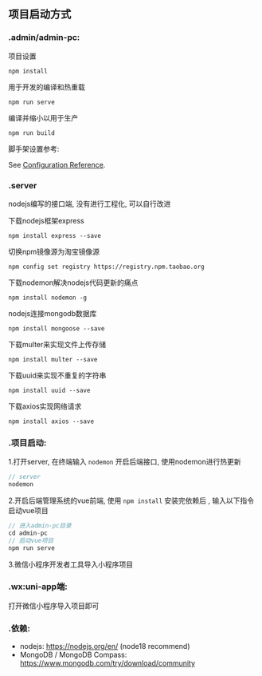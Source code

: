 ## 项目启动方式

### .admin/admin-pc:

项目设置

```
npm install
```

用于开发的编译和热重载

```
npm run serve
```

编译并缩小以用于生产

```
npm run build
```

脚手架设置参考:

See [Configuration Reference](https://cli.vuejs.org/config/).



### .server

nodejs编写的接口端, 没有进行工程化, 可以自行改进

下载nodejs框架express

```
npm install express --save
```

切换npm镜像源为淘宝镜像源

```
npm config set registry https://registry.npm.taobao.org
```

下载nodemon解决nodejs代码更新的痛点

```
npm install nodemon -g
```

nodejs连接mongodb数据库

```
npm install mongoose --save
```

下载multer来实现文件上传存储

```
npm install multer --save
```

下载uuid来实现不重复的字符串

```
npm install uuid --save
```

下载axios实现网络请求

```
npm install axios --save
```



### .项目启动:

1.打开server, 在终端输入 `nodemon` 开启后端接口, 使用nodemon进行热更新

```javascript
// server
nodemon
```

2.开启后端管理系统的vue前端, 使用 `npm install` 安装完依赖后 , 输入以下指令启动vue项目

```javascript
// 进入admin-pc目录
cd admin-pc 
// 启动vue项目
npm run serve
```

3.微信小程序开发者工具导入小程序项目



### .wx:uni-app端:

打开微信小程序导入项目即可



### .依赖:

- nodejs:  https://nodejs.org/en/  (node18 recommend)
- MongoDB / MongoDB Compass: https://www.mongodb.com/try/download/community
